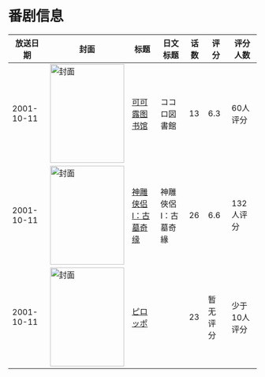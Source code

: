 # 番剧信息

|放送日期|封面|标题|日文标题|话数|评分|评分人数|
|---|---|---|---|---|---|---|
|2001-10-11|<img src="//lain.bgm.tv/pic/cover/c/f6/21/11727_Erw2b.jpg" alt="封面" style="width:150px;height:200px;object-fit:cover;">|[可可露图书馆](https://bangumi.tv/subject/11727)|ココロ図書館|13|6.3|60人评分|
|2001-10-11|<img src="//lain.bgm.tv/pic/cover/c/30/e3/44679_NnZD6.jpg" alt="封面" style="width:150px;height:200px;object-fit:cover;">|[神雕侠侣I：古墓奇缘](https://bangumi.tv/subject/44679)|神雕俠侶I：古墓奇緣|26|6.6|132人评分|
|2001-10-11|<img src="//lain.bgm.tv/pic/cover/c/71/05/78706_ml6ia.jpg" alt="封面" style="width:150px;height:200px;object-fit:cover;">|[ピロッポ](https://bangumi.tv/subject/78706)||23|暂无评分|少于10人评分|
